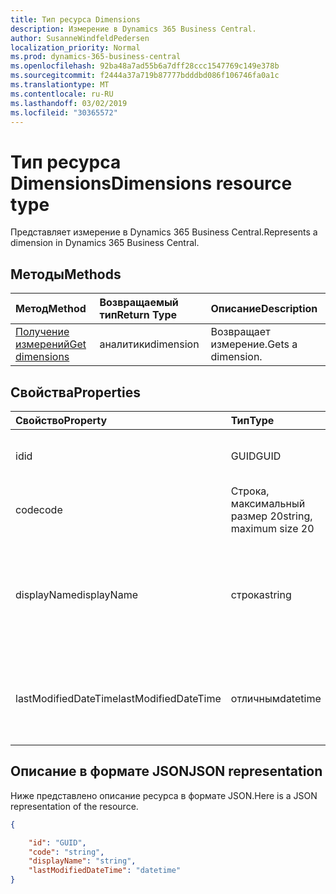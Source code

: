 ```yaml
---
title: Тип ресурса Dimensions
description: Измерение в Dynamics 365 Business Central.
author: SusanneWindfeldPedersen
localization_priority: Normal
ms.prod: dynamics-365-business-central
ms.openlocfilehash: 92ba48a7ad55b6a7dff28ccc1547769c149e378b
ms.sourcegitcommit: f2444a37a719b87777bdddbd086f106746fa0a1c
ms.translationtype: MT
ms.contentlocale: ru-RU
ms.lasthandoff: 03/02/2019
ms.locfileid: "30365572"
---
```

# <a name="dimensions-resource-type"></a><span data-ttu-id="a39f5-103">Тип ресурса Dimensions</span><span class="sxs-lookup"><span data-stu-id="a39f5-103">Dimensions resource type</span></span>
<span data-ttu-id="a39f5-104">Представляет измерение в Dynamics 365 Business Central.</span><span class="sxs-lookup"><span data-stu-id="a39f5-104">Represents a dimension in Dynamics 365 Business Central.</span></span>

## <a name="methods"></a><span data-ttu-id="a39f5-105">Методы</span><span class="sxs-lookup"><span data-stu-id="a39f5-105">Methods</span></span>
| <span data-ttu-id="a39f5-106">Метод</span><span class="sxs-lookup"><span data-stu-id="a39f5-106">Method</span></span>       | <span data-ttu-id="a39f5-107">Возвращаемый тип</span><span class="sxs-lookup"><span data-stu-id="a39f5-107">Return Type</span></span>  |<span data-ttu-id="a39f5-108">Описание</span><span class="sxs-lookup"><span data-stu-id="a39f5-108">Description</span></span>|
|:-------------|:-------------|:----------|
|[<span data-ttu-id="a39f5-109">Получение измерений</span><span class="sxs-lookup"><span data-stu-id="a39f5-109">Get dimensions</span></span>](../api/dynamics-dimension-get.md)|<span data-ttu-id="a39f5-110">аналитики</span><span class="sxs-lookup"><span data-stu-id="a39f5-110">dimension</span></span>|<span data-ttu-id="a39f5-111">Возвращает измерение.</span><span class="sxs-lookup"><span data-stu-id="a39f5-111">Gets a dimension.</span></span>|


## <a name="properties"></a><span data-ttu-id="a39f5-112">Свойства</span><span class="sxs-lookup"><span data-stu-id="a39f5-112">Properties</span></span>
| <span data-ttu-id="a39f5-113">Свойство</span><span class="sxs-lookup"><span data-stu-id="a39f5-113">Property</span></span>           | <span data-ttu-id="a39f5-114">Тип</span><span class="sxs-lookup"><span data-stu-id="a39f5-114">Type</span></span>                  |<span data-ttu-id="a39f5-115">Описание</span><span class="sxs-lookup"><span data-stu-id="a39f5-115">Description</span></span>               |
|:-------------------|:----------------------|:-------------------------|
|<span data-ttu-id="a39f5-116">id</span><span class="sxs-lookup"><span data-stu-id="a39f5-116">id</span></span>                  |<span data-ttu-id="a39f5-117">GUID</span><span class="sxs-lookup"><span data-stu-id="a39f5-117">GUID</span></span>                   |<span data-ttu-id="a39f5-118">Уникальный идентификатор элемента.</span><span class="sxs-lookup"><span data-stu-id="a39f5-118">The unique ID of the item.</span></span>|
|<span data-ttu-id="a39f5-119">code</span><span class="sxs-lookup"><span data-stu-id="a39f5-119">code</span></span>                |<span data-ttu-id="a39f5-120">Строка, максимальный размер 20</span><span class="sxs-lookup"><span data-stu-id="a39f5-120">string, maximum size 20</span></span>|<span data-ttu-id="a39f5-121">Код измерения.</span><span class="sxs-lookup"><span data-stu-id="a39f5-121">The dimension code.</span></span>       |
|<span data-ttu-id="a39f5-122">displayName</span><span class="sxs-lookup"><span data-stu-id="a39f5-122">displayName</span></span>         |<span data-ttu-id="a39f5-123">строка</span><span class="sxs-lookup"><span data-stu-id="a39f5-123">string</span></span>                 |<span data-ttu-id="a39f5-124">Задает имя измерения.</span><span class="sxs-lookup"><span data-stu-id="a39f5-124">Specifies the dimension's name.</span></span> <span data-ttu-id="a39f5-125">Это имя будет отображаться там, где используется измерение.</span><span class="sxs-lookup"><span data-stu-id="a39f5-125">This name will appear where the dimension is used.</span></span>|
|<span data-ttu-id="a39f5-126">lastModifiedDateTime</span><span class="sxs-lookup"><span data-stu-id="a39f5-126">lastModifiedDateTime</span></span>|<span data-ttu-id="a39f5-127">отличным</span><span class="sxs-lookup"><span data-stu-id="a39f5-127">datetime</span></span>               |<span data-ttu-id="a39f5-128">Дата и время последнего изменения измерения.</span><span class="sxs-lookup"><span data-stu-id="a39f5-128">The last datetime the dimension was modified.</span></span>|  


## <a name="json-representation"></a><span data-ttu-id="a39f5-129">Описание в формате JSON</span><span class="sxs-lookup"><span data-stu-id="a39f5-129">JSON representation</span></span>

<span data-ttu-id="a39f5-130">Ниже представлено описание ресурса в формате JSON.</span><span class="sxs-lookup"><span data-stu-id="a39f5-130">Here is a JSON representation of the resource.</span></span>


```json
{

    "id": "GUID",
    "code": "string",
    "displayName": "string",
    "lastModifiedDateTime": "datetime"
}
```

